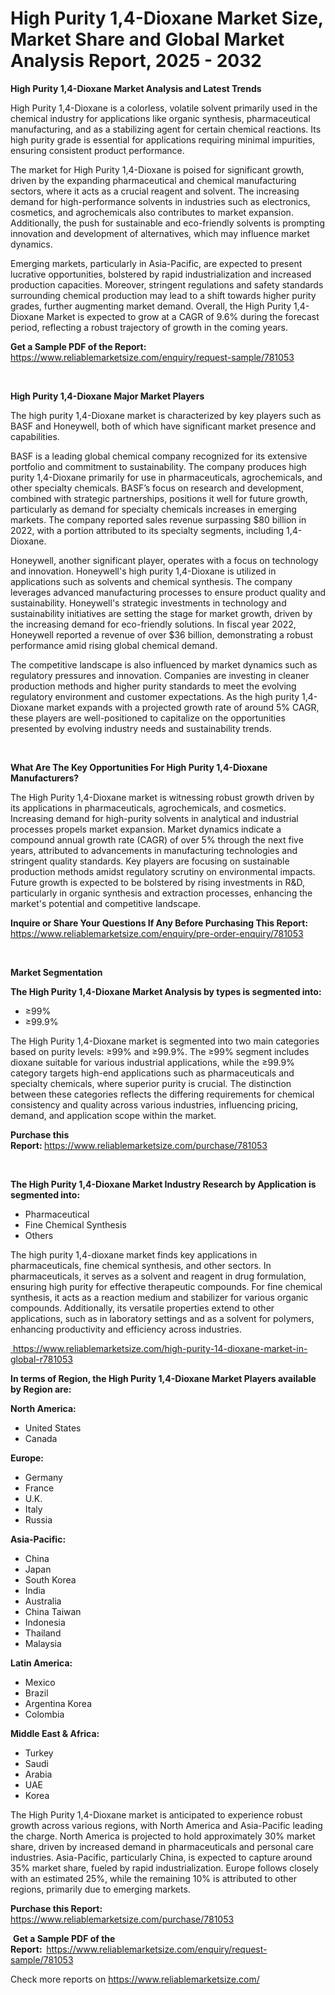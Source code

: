 <p><h1>High Purity 1,4-Dioxane Market Size, Market Share and Global Market Analysis Report, 2025 - 2032</h1></p><p><strong>High Purity 1,4-Dioxane Market Analysis and Latest Trends</strong></p>
<p><p>High Purity 1,4-Dioxane is a colorless, volatile solvent primarily used in the chemical industry for applications like organic synthesis, pharmaceutical manufacturing, and as a stabilizing agent for certain chemical reactions. Its high purity grade is essential for applications requiring minimal impurities, ensuring consistent product performance.</p><p>The market for High Purity 1,4-Dioxane is poised for significant growth, driven by the expanding pharmaceutical and chemical manufacturing sectors, where it acts as a crucial reagent and solvent. The increasing demand for high-performance solvents in industries such as electronics, cosmetics, and agrochemicals also contributes to market expansion. Additionally, the push for sustainable and eco-friendly solvents is prompting innovation and development of alternatives, which may influence market dynamics.</p><p>Emerging markets, particularly in Asia-Pacific, are expected to present lucrative opportunities, bolstered by rapid industrialization and increased production capacities. Moreover, stringent regulations and safety standards surrounding chemical production may lead to a shift towards higher purity grades, further augmenting market demand. Overall, the High Purity 1,4-Dioxane Market is expected to grow at a CAGR of 9.6% during the forecast period, reflecting a robust trajectory of growth in the coming years.</p></p>
<p><strong>Get a Sample PDF of the Report:&nbsp;</strong> <a href="https://www.reliablemarketsize.com/enquiry/request-sample/781053?utm_campaign=2216&utm_medium=2&utm_source=Github&utm_content=ia&utm_term=03022025&utm_id=high-purity-14-dioxane">https://www.reliablemarketsize.com/enquiry/request-sample/781053</a></p>
<p>&nbsp;</p>
<p><strong>High Purity 1,4-Dioxane Major Market Players</strong></p>
<p><p>The high purity 1,4-Dioxane market is characterized by key players such as BASF and Honeywell, both of which have significant market presence and capabilities. </p><p>BASF is a leading global chemical company recognized for its extensive portfolio and commitment to sustainability. The company produces high purity 1,4-Dioxane primarily for use in pharmaceuticals, agrochemicals, and other specialty chemicals. BASF’s focus on research and development, combined with strategic partnerships, positions it well for future growth, particularly as demand for specialty chemicals increases in emerging markets. The company reported sales revenue surpassing $80 billion in 2022, with a portion attributed to its specialty segments, including 1,4-Dioxane.</p><p>Honeywell, another significant player, operates with a focus on technology and innovation. Honeywell's high purity 1,4-Dioxane is utilized in applications such as solvents and chemical synthesis. The company leverages advanced manufacturing processes to ensure product quality and sustainability. Honeywell's strategic investments in technology and sustainability initiatives are setting the stage for market growth, driven by the increasing demand for eco-friendly solutions. In fiscal year 2022, Honeywell reported a revenue of over $36 billion, demonstrating a robust performance amid rising global chemical demand.</p><p>The competitive landscape is also influenced by market dynamics such as regulatory pressures and innovation. Companies are investing in cleaner production methods and higher purity standards to meet the evolving regulatory environment and customer expectations. As the high purity 1,4-Dioxane market expands with a projected growth rate of around 5% CAGR, these players are well-positioned to capitalize on the opportunities presented by evolving industry needs and sustainability trends.</p></p>
<p>&nbsp;</p>
<p><strong>What Are The Key Opportunities For High Purity 1,4-Dioxane Manufacturers?</strong></p>
<p><p>The High Purity 1,4-Dioxane market is witnessing robust growth driven by its applications in pharmaceuticals, agrochemicals, and cosmetics. Increasing demand for high-purity solvents in analytical and industrial processes propels market expansion. Market dynamics indicate a compound annual growth rate (CAGR) of over 5% through the next five years, attributed to advancements in manufacturing technologies and stringent quality standards. Key players are focusing on sustainable production methods amidst regulatory scrutiny on environmental impacts. Future growth is expected to be bolstered by rising investments in R&D, particularly in organic synthesis and extraction processes, enhancing the market's potential and competitive landscape.</p></p>
<p><strong>Inquire or Share Your Questions If Any Before Purchasing This Report:</strong> <a href="https://www.reliablemarketsize.com/enquiry/pre-order-enquiry/781053?utm_campaign=2216&utm_medium=2&utm_source=Github&utm_content=ia&utm_term=03022025&utm_id=high-purity-14-dioxane">https://www.reliablemarketsize.com/enquiry/pre-order-enquiry/781053</a></p>
<p>&nbsp;</p>
<p><strong>Market Segmentation</strong></p>
<p><strong>The High Purity 1,4-Dioxane Market Analysis by types is segmented into:</strong></p>
<p><ul><li>≥99%</li><li>≥99.9%</li></ul></p>
<p><p>The High Purity 1,4-Dioxane market is segmented into two main categories based on purity levels: ≥99% and ≥99.9%. The ≥99% segment includes dioxane suitable for various industrial applications, while the ≥99.9% category targets high-end applications such as pharmaceuticals and specialty chemicals, where superior purity is crucial. The distinction between these categories reflects the differing requirements for chemical consistency and quality across various industries, influencing pricing, demand, and application scope within the market.</p></p>
<p><strong>Purchase this Report:&nbsp;</strong><a href="https://www.reliablemarketsize.com/purchase/781053?utm_campaign=2216&utm_medium=2&utm_source=Github&utm_content=ia&utm_term=03022025&utm_id=high-purity-14-dioxane">https://www.reliablemarketsize.com/purchase/781053</a></p>
<p>&nbsp;</p>
<p><strong>The High Purity 1,4-Dioxane Market Industry Research by Application is segmented into:</strong></p>
<p><ul><li>Pharmaceutical</li><li>Fine Chemical Synthesis</li><li>Others</li></ul></p>
<p><p>The high purity 1,4-dioxane market finds key applications in pharmaceuticals, fine chemical synthesis, and other sectors. In pharmaceuticals, it serves as a solvent and reagent in drug formulation, ensuring high purity for effective therapeutic compounds. For fine chemical synthesis, it acts as a reaction medium and stabilizer for various organic compounds. Additionally, its versatile properties extend to other applications, such as in laboratory settings and as a solvent for polymers, enhancing productivity and efficiency across industries.</p></p>
<p><a href="https://www.reliablemarketsize.com/high-purity-14-dioxane-market-in-global-r781053?utm_campaign=2216&utm_medium=2&utm_source=Github&utm_content=ia&utm_term=03022025&utm_id=high-purity-14-dioxane">&nbsp;https://www.reliablemarketsize.com/high-purity-14-dioxane-market-in-global-r781053</a></p>
<p><strong>In terms of Region, the High Purity 1,4-Dioxane Market Players available by Region are:</strong></p>
<p>
    <p> <strong> North America: </strong>
        <ul>
            <li>United States</li>
            <li>Canada</li>
        </ul>
        </p> 
    <p> <strong> Europe: </strong>
        <ul>
            <li>Germany</li>
            <li>France</li>
            <li>U.K.</li>
            <li>Italy</li>
            <li>Russia</li>
        </ul>
        </p> 
    <p> <strong> Asia-Pacific: </strong>
        <ul>
            <li>China</li>
            <li>Japan</li>
            <li>South Korea</li>
            <li>India</li>
            <li>Australia</li>
            <li>China Taiwan</li>
            <li>Indonesia</li>
            <li>Thailand</li>
            <li>Malaysia</li>
        </ul>
        </p> 
    <p> <strong> Latin America: </strong>
        <ul>
            <li>Mexico</li>
            <li>Brazil</li>
            <li>Argentina Korea</li>
            <li>Colombia</li>
        </ul>
        </p> 
    <p> <strong> Middle East & Africa: </strong>
        <ul>
            <li>Turkey</li>
            <li>Saudi</li>
            <li>Arabia</li>
            <li>UAE</li>
            <li>Korea</li>
        </ul>
    </p>
    </p>
<p><p>The High Purity 1,4-Dioxane market is anticipated to experience robust growth across various regions, with North America and Asia-Pacific leading the charge. North America is projected to hold approximately 30% market share, driven by increased demand in pharmaceuticals and personal care industries. Asia-Pacific, particularly China, is expected to capture around 35% market share, fueled by rapid industrialization. Europe follows closely with an estimated 25%, while the remaining 10% is attributed to other regions, primarily due to emerging markets.</p></p>
<p><strong>Purchase this Report: </strong><a href="https://www.reliablemarketsize.com/purchase/781053?utm_campaign=2216&utm_medium=2&utm_source=Github&utm_content=ia&utm_term=03022025&utm_id=high-purity-14-dioxane">https://www.reliablemarketsize.com/purchase/781053</a></p>
<p>&nbsp;<strong>Get a Sample PDF of the Report:&nbsp;&nbsp;</strong><a href="https://www.reliablemarketsize.com/enquiry/request-sample/781053?utm_campaign=2216&utm_medium=2&utm_source=Github&utm_content=ia&utm_term=03022025&utm_id=high-purity-14-dioxane">https://www.reliablemarketsize.com/enquiry/request-sample/781053</a></p>
<p><strong></strong></p>
<p>Check more reports on <a href="https://www.reliablemarketsize.com/?utm_campaign=2216&utm_medium=2&utm_source=Github&utm_content=ia&utm_term=03022025&utm_id=high-purity-14-dioxane">https://www.reliablemarketsize.com/</a></p>